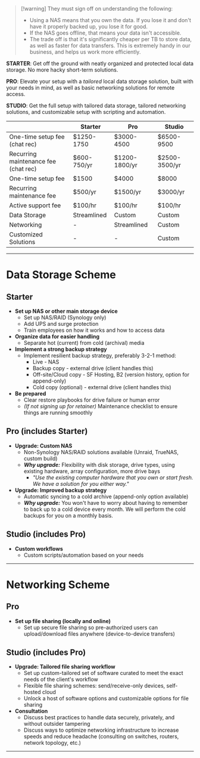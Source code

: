 
> [!warning] They must sign off on understanding the following:
> - Using a NAS means that you own the data. If you lose it and don't have it properly backed up, you lose it for good.
> - If the NAS goes offline, that means your data isn't accessible.
> - The trade off is that it's significantly cheaper per TB to store data, as well as faster for data transfers. This is extremely handy in our business, and helps us work more efficiently.

**STARTER**: Get off the ground with neatly organized and protected local data storage. No more hacky short-term solutions.

**PRO**: Elevate your setup with a *tailored* local data storage solution, built with your needs in mind, as well as basic networking solutions for remote access.

**STUDIO**: Get the full setup with tailored data storage, tailored networking solutions, and customizable setup with scripting and automation.

|                                      | Starter     | Pro           | Studio        |
| ------------------------------------ | ----------- | ------------- | ------------- |
| One-time setup fee (chat rec)        | $1250-1750  | $3000-4500    | $6500-9500    |
| Recurring maintenance fee (chat rec) | $600-750/yr | $1200-1800/yr | $2500-3500/yr |
| One-time setup fee                   | $1500       | $4000         | $8000         |
| Recurring maintenance fee            | $500/yr     | $1500/yr      | $3000/yr      |
| Active support fee                   | $100/hr     | $100/hr       | $100/hr       |
| Data Storage                         | Streamlined | Custom        | Custom        |
| Networking                           | -           | Streamlined   | Custom        |
| Customized Solutions                 | -           | -             | Custom        |

---
# Data Storage Scheme
## Starter

- **Set up NAS or other main storage device**
	- Set up NAS/RAID (Synology only)
	- Add UPS and surge protection
	- Train employees on how it works and how to access data
- **Organize data for easier handling**
	- Separate hot (current) from cold (archival) media
- **Implement a strong backup strategy**
	- Implement resilient backup strategy, preferably 3-2-1 method:
		- Live - NAS
		- Backup copy - external drive (client handles this)
		- Off-site/Cloud copy - SF Hosting, B2 (version history, option for append-only)
		- Cold copy (optional) - external drive (client handles this)
- **Be prepared**
	- Clear restore playbooks for drive failure or human error
	- *(If not signing up for retainer)* Maintenance checklist to ensure things are running smoothly

## Pro (includes Starter)

- **Upgrade: Custom NAS**
	- Non-Synology NAS/RAID solutions available (Unraid, TrueNAS, custom build)
	- ***Why upgrade:*** Flexibility with disk storage, drive types, using existing hardware, array configuration, more drive bays
		- *"Use the existing computer hardware that you own or start fresh. We have a solution for you either way."*
- **Upgrade: Improved backup strategy**
	- Automatic syncing to a cold archive (append-only option available)
	- ***Why upgrade:*** You won't have to worry about having to remember to back up to a cold device every month. We will perform the cold backups for you on a monthly basis.

## Studio (includes Pro)

- **Custom workflows**
	- Custom scripts/automation based on your needs

---
# Networking Scheme

## Pro

- **Set up file sharing (locally and online)**
	- Set up secure file sharing so pre-authorized users can upload/download files anywhere (device-to-device transfers)

## Studio (includes Pro)

- **Upgrade: Tailored file sharing workflow**
	- Set up custom-tailored set of software curated to meet the exact needs of the client's workflow
	- Flexible file sharing schemes: send/receive-only devices, self-hosted cloud
	- Unlock a host of software options and customizable options for file sharing
- **Consultation**
	- Discuss best practices to handle data securely, privately, and without outsider tampering
	- Discuss ways to optimize networking infrastructure to increase speeds and reduce headache (consulting on switches, routers, network topology, etc.)

---

